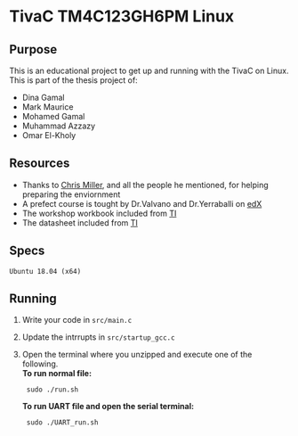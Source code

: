 TivaC TM4C123GH6PM Linux
==================
## Purpose
This is an educational project to get up and running with the TivaC on Linux. This is part of the thesis project of:  
- Dina Gamal
- Mark Maurice
- Mohamed Gamal
- Muhammad Azzazy
- Omar El-Kholy

## Resources
- Thanks to [Chris Miller](http://chrisrm.com/howto-develop-on-the-ti-tiva-launchpad-using-linux/), and all the people he mentioned, for helping preparing the enviornment
- A prefect course is tought by Dr.Valvano and Dr.Yerraballi on [edX](https://www.edx.org/course/embedded-systems-shape-the-world-microcontroller-inputoutput)
- The workshop workbook included from [TI](http://processors.wiki.ti.com/index.php/Getting_Started_with_the_TIVA%E2%84%A2_C_Series_TM4C123G_LaunchPad)
- The datasheet included from [TI](www.ti.com/lit/ds/symlink/tm4c123gh6pm.pdf)

## Specs
	Ubuntu 18.04 (x64)
	
## Running
1. Write your code in `src/main.c` 
2. Update the intrrupts in  `src/startup_gcc.c`
2. Open the terminal where you unzipped and execute one of the following.  
	**To run normal file:**
	
		sudo ./run.sh
		
	**To run UART file and open the serial terminal:**
	
		sudo ./UART_run.sh
